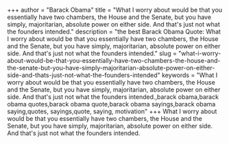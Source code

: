 +++
author = "Barack Obama"
title = "What I worry about would be that you essentially have two chambers, the House and the Senate, but you have simply, majoritarian, absolute power on either side. And that's just not what the founders intended."
description = "the best Barack Obama Quote: What I worry about would be that you essentially have two chambers, the House and the Senate, but you have simply, majoritarian, absolute power on either side. And that's just not what the founders intended."
slug = "what-i-worry-about-would-be-that-you-essentially-have-two-chambers-the-house-and-the-senate-but-you-have-simply-majoritarian-absolute-power-on-either-side-and-thats-just-not-what-the-founders-intended"
keywords = "What I worry about would be that you essentially have two chambers, the House and the Senate, but you have simply, majoritarian, absolute power on either side. And that's just not what the founders intended.,barack obama,barack obama quotes,barack obama quote,barack obama sayings,barack obama saying,quotes, sayings,quote, saying, motivation"
+++
What I worry about would be that you essentially have two chambers, the House and the Senate, but you have simply, majoritarian, absolute power on either side. And that's just not what the founders intended.
